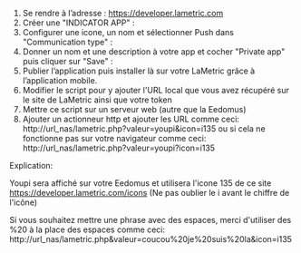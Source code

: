 
1. Se rendre à l’adresse : https://developer.lametric.com
2. Créer une "INDICATOR APP" :
3. Configurer une icone, un nom et sélectionner Push dans "Communication type" :
4. Donner un nom et une description à votre app et cocher "Private app" puis cliquer sur "Save" :
5. Publier l’application puis installer là sur votre LaMetric grâce à l’application mobile.
6. Modifier le script pour y ajouter l'URL local que vous avez récupéré sur le site de LaMetric ainsi que votre token
7. Mettre ce script sur un serveur web (autre que la Eedomus) 
8. Ajouter un actionneur http et ajouter les URL comme ceci: http://url_nas/lametric.php?valeur=youpi&icon=i135 ou si cela ne fonctionne pas sur votre navigateur comme ceci:
http://url_nas/lametric.php?valeur=youpi?icon=i135

Explication:

Youpi sera affiché sur votre Eedomus et utilisera l'icone 135 de ce site https://developer.lametric.com/icons (Ne pas oublier le i avant le chiffre de l'icône)

Si vous souhaitez mettre une phrase avec des espaces, merci d'utiliser des %20 à la place des espaces comme ceci: http://url_nas/lametric.php&valeur=coucou%20je%20suis%20la&icon=i135
